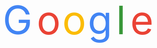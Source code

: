 
<svg xmlns="http://www.w3.org/2000/svg" viewBox="0 0 55 20" fill="none">
    <text x="0" y="15" fill="#4285f4">G</text>
    <text x="12" y="15" fill="#ea4335">o</text>
    <text x="21" y="15" fill="#fbbc05">o</text>
    <text x="30" y="15" fill="#4285f4">g</text>
    <text x="40" y="15" fill="#389738">l</text>
    <text x="45" y="15" fill="#ea4335">e</text>
</svg>
